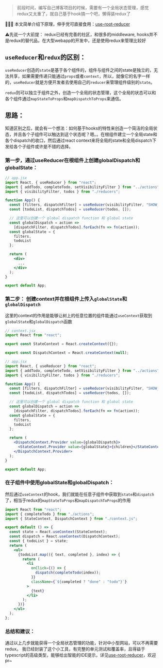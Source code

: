 > 前段时间，编写自己博客项目的时候，需要有一个全局状态管理，感觉redux又太重了，就自己基于hook搞一个吧，懒得装redux了

🎉🎉🎉 本文简单介绍下原理，伸手党可直接食用：[use-root-reducer](https://github.com/ahungrynoob/use-root-reducer)

⚠️先说一个大前提： redux已经有完善的社区，和很多的middleware, hooks并不是redux的替代品，在大型webapp的开发中，还是使用redux来管理比较好

## `useReducer`和`redux`的区别：
`useReducer`创造的`state`是基于各个组件的，组件与组件之间的state是独立的，无法共享，如果需要传递只能通过`props`或者`context`，所以，就像它的名字一样的，`useReducer`就是方便开发者去使用自己的`reducer`来管理组件级别的`state`。

`redux`则可以独立于组件之外，创造一个全局的状态管理，这个全局的状态可以和各个组件通过`mapStateToProps`和`mapDispatchToProps`来通信。

## 思路：
知道区别之后，就会有一个想法：如何基于hooks的特性来创造一个简洁的全局状态，并且各个子组件可以触达到这个状态呢？嗯。。在根组件建立一个全局state和各个dispatch的收口，然后通过react context来将全局的state和全局dispatch下发给各个子组件或许是不错的选择。

### 第一步，通过useReducer在根组件上创建globalDispatch和globalState：
```jsx
// app.jsx
import React, { useReducer } from "react";
import { addTodo, completeTodo, setVisibilityFilter } from "../actions";
import { visibilityFilter, todos } from "./reducers";

function App() {
  const [filters, dispatchFilter] = useReducer(visibilityFilter, "SHOW_ALL");
  const [todoList, dispatchTodos] = useReducer(todos, []);

  // 这里可以创建一个 global dispatch function 和 global state
  const globalDispatch = action =>
    [dispatchFilter, dispatchTodos].forEach(fn => fn(action));
  const globalState = {
    filters,
    todoList
  };

  return (
    <div>
      ...
    </div>
  );
}

export default App;
```

### 第二步： 创建context并在根组件上传入`globalState`和`globalDispatch`
这里的context的作用是能够让树上的任意位置的组件能通过`useContext`获取到`globalState`和`globalDispatch`函数
```jsx
// context.jsx
import React from "react";

export const StateContext = React.createContext({});

export const DispatchContext = React.createContext(null);
```

```jsx
// app.jsx
import React, { useReducer } from "react";
import { addTodo, completeTodo, setVisibilityFilter } from "../actions";
import { visibilityFilter, todos } from "./reducers";

function App() {
  const [filters, dispatchFilter] = useReducer(visibilityFilter, "SHOW_ALL");
  const [todoList, dispatchTodos] = useReducer(todos, []);

  // 这里可以创建一个 global dispatch function 和 global state
  const globalDispatch = action =>
    [dispatchFilter, dispatchTodos].forEach(fn => fn(action));
  const globalState = {
    filters,
    todoList
  };

  return (
    <DispatchContext.Provider value={globalDispatch}>
      <StateContext.Provider value={globalState}>{children}</StateContext.Provider>
    </DispatchContext.Provider>
  );
}

export default App;
```

### 在子组件中使用globalState和globalDispatch：
然后通过`useContext`的hook，我们就能在任意子组件中获取到`state`和`dispatch`了，相当于redux的`mapStateToProps`和`mapDispatchToProps`的作用
```jsx
import React from "react";
import { completeTodo } from "./actions";
import { StateContext, DispatchContext } from "./context.js";

export default () => {
  const state = React.useContext(StateContext);
  const dispatch = React.useContext(DispatchContext);
  const { todoList } = state;
  return (
    <ul>
      {todoList.map(({ text, completed }, index) => {
        return (
          <li
            onClick={() => {
              dispatch(completeTodo(index));
            }}
            className={`${completed ? "done" : "todo"}`}
          >
            {text}
          </li>
        );
      })}
    </ul>
  );
};
```

### 总结和建议：
通过以上几步就能获得一个全局状态管理的功能，针对中小型网站，可以不再需要redux。
我已经封装了这个小工具，有完整的单元测试和覆盖率，且得益于typescript的高级类型，能够给出智能的IDE提示，详见[use-root-reducer](https://github.com/ahungrynoob/use-root-reducer)，欢迎pr~